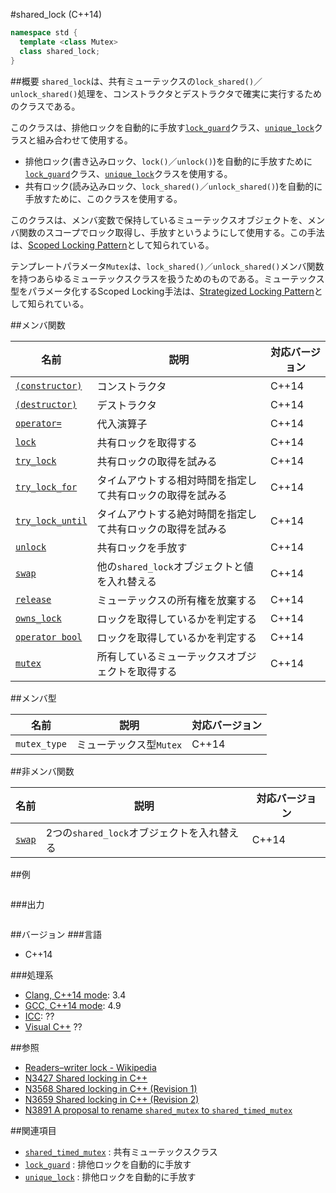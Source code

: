 #shared_lock (C++14)
```cpp
namespace std {
  template <class Mutex>
  class shared_lock;
}
```

##概要
`shared_lock`は、共有ミューテックスの`lock_shared()`／`unlock_shared()`処理を、コンストラクタとデストラクタで確実に実行するためのクラスである。

このクラスは、排他ロックを自動的に手放す[`lock_guard`](/reference/mutex/lock_guard.md)クラス、[`unique_lock`](/reference/mutex/unique_lock.md)クラスと組み合わせて使用する。

- 排他ロック(書き込みロック、`lock()`／`unlock()`)を自動的に手放すために[`lock_guard`](/reference/mutex/lock_guard.md)クラス、[`unique_lock`](/reference/mutex/unique_lock.md)クラスを使用する。
- 共有ロック(読み込みロック、`lock_shared()`／`unlock_shared()`)を自動的に手放すために、このクラスを使用する。

このクラスは、メンバ変数で保持しているミューテックスオブジェクトを、メンバ関数のスコープでロック取得し、手放すというようにして使用する。この手法は、[Scoped Locking Pattern](http://www.cs.wustl.edu/~schmidt/PDF/ScopedLocking.pdf)として知られている。

テンプレートパラメータ`Mutex`は、`lock_shared()`／`unlock_shared()`メンバ関数を持つあらゆるミューテックスクラスを扱うためのものである。ミューテックス型をパラメータ化するScoped Locking手法は、[Strategized Locking Pattern](http://wiki.hsr.ch/PnProg/files/StrategizedLocking.pdf)として知られている。


##メンバ関数

| 名前 | 説明 | 対応バージョン |
|-----------------------------------------------------|--------------------------------------------------------|-------|
| [`(constructor)`](./shared_lock/op_constructor.md.nolink)     | コンストラクタ | C++14 |
| [`(destructor)`](./shared_lock/op_destructor.md.nolink)     | デストラクタ | C++14 |
| [`operator=`](./shared_lock/op_assign.md.nolink)           | 代入演算子 | C++14 |
| [`lock`](./shared_lock/lock.md)                     | 共有ロックを取得する | C++14 |
| [`try_lock`](./shared_lock/try_lock.md)             | 共有ロックの取得を試みる | C++14 |
| [`try_lock_for`](./shared_lock/try_lock_for.md)     | タイムアウトする相対時間を指定して共有ロックの取得を試みる | C++14 |
| [`try_lock_until`](./shared_lock/try_lock_until.md) | タイムアウトする絶対時間を指定して共有ロックの取得を試みる | C++14 |
| [`unlock`](./shared_lock/unlock.md)                 | 共有ロックを手放す | C++14 |
| [`swap`](./shared_lock/swap.md)                     | 他の`shared_lock`オブジェクトと値を入れ替える | C++14 |
| [`release`](./shared_lock/release.md)               | ミューテックスの所有権を放棄する | C++14 |
| [`owns_lock`](./shared_lock/owns_lock.md)           | ロックを取得しているかを判定する | C++14 |
| [`operator bool`](./shared_lock/op_bool.md)         | ロックを取得しているかを判定する | C++14 |
| [`mutex`](./shared_lock/mutex.md)                   | 所有しているミューテックスオブジェクトを取得する | C++14 |


##メンバ型

| 名前 | 説明 | 対応バージョン |
|--------------|-------------------------|-------|
| `mutex_type` | ミューテックス型`Mutex` | C++14 |


##非メンバ関数

| 名前 | 説明 | 対応バージョン |
|--------------------------------------|--------------------------------------------|-------|
| [`swap`](./shared_lock/swap_free.md) | 2つの`shared_lock`オブジェクトを入れ替える | C++14 |


##例
```cpp
```

###出力
```
```

##バージョン
###言語
- C++14

###処理系
- [Clang, C++14 mode](/implementation.md#clang): 3.4
- [GCC, C++14 mode](/implementation.md#gcc): 4.9
- [ICC](/implementation.md#icc): ??
- [Visual C++](/implementation.md#visual_cpp) ??


##参照
- [Readers–writer lock - Wikipedia](http://en.wikipedia.org/wiki/Readers%E2%80%93writer_lock)
- [N3427 Shared locking in C++](http://www.open-std.org/jtc1/sc22/wg21/docs/papers/2012/n3427.html)
- [N3568 Shared locking in C++ (Revision 1)](http://www.open-std.org/jtc1/sc22/wg21/docs/papers/2013/n3568.html)
- [N3659 Shared locking in C++ (Revision 2)](http://www.open-std.org/jtc1/sc22/wg21/docs/papers/2013/n3659.html)
- [N3891 A proposal to rename `shared_mutex` to `shared_timed_mutex`](http://www.open-std.org/jtc1/sc22/wg21/docs/papers/2014/n3891.htm)


##関連項目
- [`shared_timed_mutex`](./shared_timed_mutex.md) : 共有ミューテックスクラス
- [`lock_guard`](/reference/mutex/lock_guard.md) : 排他ロックを自動的に手放す
- [`unique_lock`](/reference/mutex/unique_lock.md) : 排他ロックを自動的に手放す


